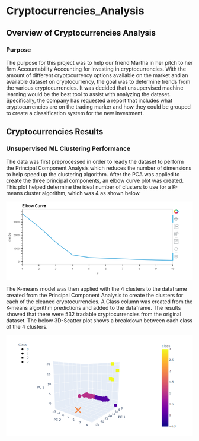 # Cryptocurrencies_Analysis

## Overview of Cryptocurrencies Analysis

### Purpose
The purpose for this project was to help our friend Martha in her pitch to her firm Accountability Accounting for investing in cryptocurrencies. With the amount of different cryptocurrency options available on the market and an available dataset on cryptocurrency, the goal was to determine trends from the various cryptocurrencies. It was decided that unsupervised machine learning would be the best tool to assist with analyzing the dataset. Specifically, the company has requested a report that includes what cryptocurrencies are on the trading marker and how they could be grouped to create a classification system for the new investment. 

## Cryptocurrencies Results

### Unsupervised ML Clustering Performance
The data was first preprocessed in order to ready the dataset to perform the Principal Component Analysis which reduces the number of dimensions to help speed up the clustering algorithm. After the PCA was applied to create the three principal components, an elbow curve plot was created. This plot helped determine the ideal number of clusters to use for a K-means cluster algorithm, which was 4 as shown below. 

![elbow_curve](Resources/elbow_curve.png)


The K-means model was then applied with the 4 clusters to the dataframe created from the Principal Component Analysis to create the clusters for each of the cleaned cryptocurrencies. A Class column was created from the K-means algorithm predictions and added to the dataframe. The results showed that there were 532 tradable cryptocurrencies from the original dataset. The below 3D-Scatter plot shows a breakdown between each class of the 4 clusters. 

![3d_scatter](Resources/3d_scatter.png)